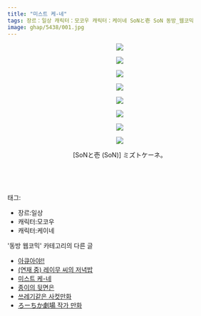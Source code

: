 ```yaml
---
title: "미스트 케-네"
tags: 장르：일상 캐릭터：모코우 캐릭터：케이네 SoNと壱 SoN 동방_웹코믹
image: ghap/5438/001.jpg
---
```

<div class="article">
<p style="text-align: center; clear: none; float: none;"><img src="{{ site.nasurl }}/ghap/5438/001.jpg"/></p>
<p style="text-align: center; clear: none; float: none;"><img src="{{ site.nasurl }}/ghap/5438/002.jpg"/></p>
<p style="text-align: center; clear: none; float: none;"><img src="{{ site.nasurl }}/ghap/5438/003.jpg"/></p>
<p style="text-align: center; clear: none; float: none;"><img src="{{ site.nasurl }}/ghap/5438/004.jpg"/></p>
<p style="text-align: center; clear: none; float: none;"><img src="{{ site.nasurl }}/ghap/5438/005.jpg"/></p>
<p style="text-align: center; clear: none; float: none;"><img src="{{ site.nasurl }}/ghap/5438/006.jpg"/></p>
<p style="text-align: center; clear: none; float: none;"><img src="{{ site.nasurl }}/ghap/5438/007.jpg"/></p>
<p style="text-align: center; clear: none; float: none;"><img src="{{ site.nasurl }}/ghap/5438/008.jpg"/></p>
<p style="text-align: center; clear: none; float: none;">[SoNと壱 (SoN)] ミズトケーネ。</p>
<p><br/></p>
<p style="text-align: center; clear: none; float: none;"></p>
<p style="text-align: center; clear: none; float: none;"></p>
<p style="text-align: center; clear: none; float: none;"></p>
<p style="text-align: center; clear: none; float: none;"></p>
<p style="text-align: center; clear: none; float: none;"></p>
<p style="text-align: center; clear: none; float: none;"></p>
<p style="text-align: center; clear: none; float: none;"></p>
<p style="text-align: center; clear: none; float: none;"></p>
<p><br/></p>
</div><div class="tagTrail">
<p>태그: </p>
<ul>
<li>장르:일상</li>
<li>캐릭터:모코우</li>
<li>캐릭터:케이네</li>
</ul>
</div><div class="another">
<p>'동방 웹코믹' 카테고리의 다른 글</p>
<ul>
<li><a href="/2018-12-26-ghap_5440">아큐아야!!</a></li>
<li><a href="/2018-12-26-ghap_5439">(연재 중) 레이무 씨의 저녁밥</a></li>
<li><a href="/2018-12-26-ghap_5438">미스트 케-네</a></li>
<li><a href="/2018-12-26-ghap_5437">종이의 뒷면은</a></li>
<li><a href="/2018-12-26-ghap_5436">쓰레기같은 사컷만화</a></li>
<li><a href="/2018-12-26-ghap_5435">ろーちか劇場 작가 만화</a></li>
</ul>
</div>